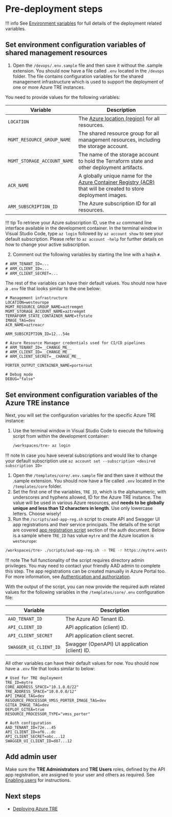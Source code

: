 # Pre-deployment steps

!!! info
    See [Environment variables](../environment-variables.md) for full details of the deployment related variables.

## Set environment configuration variables of shared management resources

1. Open the `/devops/.env.sample` file and then save it without the .sample extension. You should now have a file called `.env` located in the `/devops` folder. The file contains configuration variables for the shared management infrastructure which is used to support the deployment of one or more Azure TRE instances.

  You need to provide values for the following variables:

  | Variable | Description |
  | -------- | ----------- |
  | `LOCATION` | The [Azure location (region)](https://azure.microsoft.com/global-infrastructure/geographies/#geographies) for all resources. |
  | `MGMT_RESOURCE_GROUP_NAME` | The shared resource group for all management resources, including the storage account. |
  | `MGMT_STORAGE_ACCOUNT_NAME` | The name of the storage account to hold the Terraform state and other deployment artifacts. |
  | `ACR_NAME` | A globally unique name for the [Azure Container Registry (ACR)](https://docs.microsoft.com/azure/container-registry/) that will be created to store deployment images. |
  | `ARM_SUBSCRIPTION_ID` | The Azure subscription ID for all resources. |

  !!! tip
      To retrieve your Azure subscription ID, use the `az` command line interface available in the development container. In the terminal window in Visual Studio Code, type `az login` followed by `az account show` to see your default subscription. Please refer to `az account -help` for further details on how to change your active subscription.

2. Comment out the following variables by starting the line with a hash `#`.

  ```cmd
  # ARM_TENANT_ID=...
  # ARM_CLIENT_ID=...
  # ARM_CLIENT_SECRET=...
  ```

The rest of the variables can have their default values. You should now have a `.env` file that looks similar to the one below:

```plaintext
# Management infrastructure
LOCATION=westeurope
MGMT_RESOURCE_GROUP_NAME=aztremgmt
MGMT_STORAGE_ACCOUNT_NAME=aztremgmt
TERRAFORM_STATE_CONTAINER_NAME=tfstate
IMAGE_TAG=dev
ACR_NAME=aztreacr

ARM_SUBSCRIPTION_ID=12...54e

# Azure Resource Manager credentials used for CI/CD pipelines
# ARM_TENANT_ID=__CHANGE_ME__
# ARM_CLIENT_ID=__CHANGE_ME__
# ARM_CLIENT_SECRET=__CHANGE_ME__

PORTER_OUTPUT_CONTAINER_NAME=porterout

# Debug mode
DEBUG="false"
```

## Set environment configuration variables of the Azure TRE instance

Next, you will set the configuration variables for the specific Azure TRE instance:

1. Use the terminal window in Visual Studio Code to execute the following script from within the development container:

   ```bash
   /workspaces/tre> az login
   ```

  !!! note
      In case you have several subscriptions and would like to change your default subscription use `az account set --subscription <desired subscription ID>`

1. Open the `/templates/core/.env.sample` file and then save it without the .sample extension. You should now have a file called `.env` located in the `/templates/core` folder.
1. Set the first one of the variables, `TRE_ID`, which is the alphanumeric, with underscores and hyphens allowed, ID for the Azure TRE instance. The value will be used in various Azure resources, and **needs to be globally unique and less than 12 characters in length**. Use only lowercase letters. Choose wisely!
1. Run the `/scripts/aad-app-reg.sh` script to create API and Swagger UI app registrations and their service principals. The details of the script are covered [app registration script](../auth.md#app-registration-script) section of the auth document. Below is a sample where `TRE_ID` has value `mytre` and the Azure location is `westeurope`:

  ```bash
  /workspaces/tre> ./scripts/aad-app-reg.sh -n TRE -r https://mytre.westeurope.cloudapp.azure.com/oidc-redirect -a
  ```

  !!! note
      The full functionality of the script requires directory admin privileges. You may need to contact your friendly AAD admin to complete this step. The app registrations can be created manually in Azure Portal too. For more information, see [Authentication and authorization](../auth.md).


  With the output of the script, you can now provide the required auth related values for the following variables in the `/templates/core/.env` configuration file:

  | Variable | Description |
  | -------- | ----------- |
  | `AAD_TENANT_ID` | The Azure AD Tenant ID. |
  | `API_CLIENT_ID` | API application (client) ID. |
  | `API_CLIENT_SECRET` | API application client secret. |
  | `SWAGGER_UI_CLIENT_ID` | Swagger (OpenAPI) UI application (client) ID. |

All other variables can have their default values for now. You should now have a `.env` file that looks similar to below:

```plaintext
# Used for TRE deployment
TRE_ID=mytre
CORE_ADDRESS_SPACE="10.1.0.0/22"
TRE_ADDRESS_SPACE="10.0.0.0/12"
API_IMAGE_TAG=dev
RESOURCE_PROCESSOR_VMSS_PORTER_IMAGE_TAG=dev
GITEA_IMAGE_TAG=dev
DEPLOY_GITEA=true
RESOURCE_PROCESSOR_TYPE="vmss_porter"

# Auth configuration
AAD_TENANT_ID=72e...45
API_CLIENT_ID=af6...dc
API_CLIENT_SECRET=abc...12
SWAGGER_UI_CLIENT_ID=d87...12
```

## Add admin user

Make sure the **TRE Administrators** and **TRE Users** roles, defined by the API app registration, are assigned to your user and others as required. See [Enabling users](../auth.md#enabling-users) for instructions.

## Next steps

* [Deploying Azure TRE](deploying-azure-tre.md)
